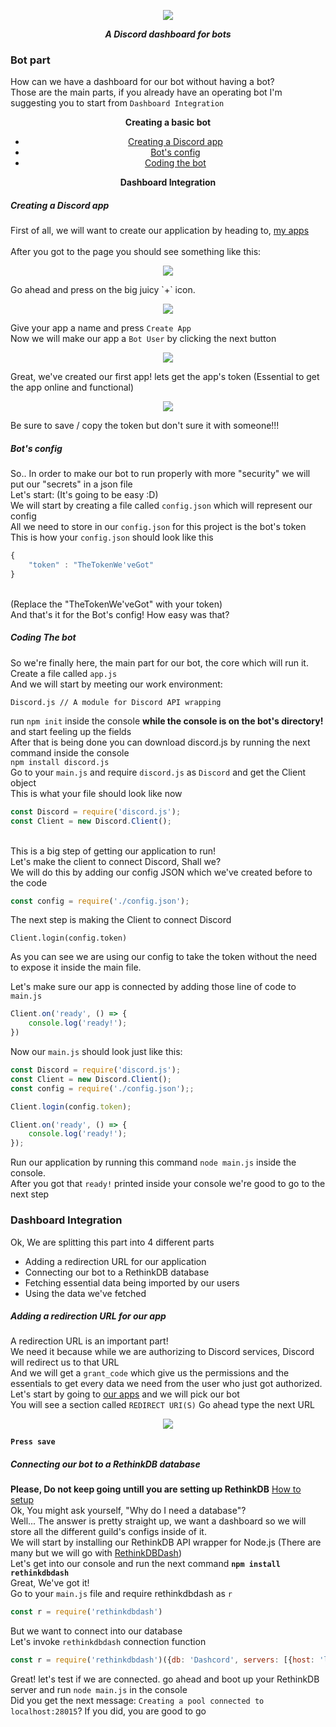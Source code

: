 <div align="center">
        <p> <img src="https://i.imgur.com/TScSeRv.png"/> </p>
        <p><i><b>A Discord dashboard for bots</b></i></p>
</div>

### Bot part

How can we have a dashboard for our bot without having a bot?<br>
Those are the main parts, if you already have an operating bot I'm suggesting you to start from `Dashboard Integration`<br>
<div align="center"> 
    <p><b>Creating a basic bot</b></p>
    <ul>
        <li><a href="https://github.com/TheOnlyArtz/Seday/tree/master/src/Bot#creating-a-discord-app">Creating a Discord app</a></li>
        <li><a href="https://github.com/TheOnlyArtz/Seday/tree/master/src/Bot#bots-config">Bot's config</a></li>
        <li><a href="https://github.com/TheOnlyArtz/Seday/tree/master/src/Bot#coding-the-bot">Coding the bot</a></li>
    </ul>
    <p><b>Dashboard Integration</b></p>
</div>

##### Creating a Discord app

First of all, we will want to create our application by heading to, [my apps](https://discordapp.com/developers/applications/me)<br>
<br>
After you got to the page you should see something like this:<br>
<div align="center">
    <p><img src="https://i.imgur.com/ayoCj6q.jpg"></p>
</div>
Go ahead and press on the big juicy `+` icon. <br>

<div align="center">
    <p><img src="https://i.imgur.com/3EbMoB0.png"></p>
</div>

Give your app a name and press `Create App` <br>
Now we will make our app a `Bot User` by clicking the next button <br>
<div align="center">
    <p><img src="https://i.imgur.com/yCJQg94.png"></p>
</div>

Great, we've created our first app! lets get the app's token (Essential to get the app online and functional)<br>
<div align="center">
    <p><img src="https://i.imgur.com/Tz3Excw.mp4"></p>
</div>
Be sure to save / copy the token but don't sure it with someone!!!

##### Bot's config

So.. In order to make our bot to run properly with more "security" we will put our "secrets" in a json file<br>
Let's start: (It's going to be easy :D)<br>
We will start by creating a file called `config.json` which will represent our config<br>
All we need to store in our `config.json` for this project is the bot's token<br>
This is how your `config.json` should look like this<br>
```js
{
    "token" : "TheTokenWe'veGot"
}
```
<br>
(Replace the "TheTokenWe'veGot" with your token)<br>
And that's it for the Bot's config! How easy was that?

##### Coding The bot
So we're finally here, the main part for our bot, the core which will run it.<br>
Create a file called `app.js`<br>
And we will start by meeting our work environment:<br>
```
Discord.js // A module for Discord API wrapping
```
run `npm init` inside the console **while the console is on the bot's directory!**<br>
and start feeling up the fields<br>
After that is being done you can download discord.js by running the next command inside the console<br>
`npm install discord.js`<br>
Go to your `main.js` and require `discord.js` as `Discord` and get the Client object<br>
This is what your file should look like now<br>
```js
const Discord = require('discord.js');
const Client = new Discord.Client();
```
<br>
This is a big step of getting our application to run!<br>
Let's make the client to connect Discord, Shall we?<br>
We will do this by adding our config JSON which we've created before to the code

```js
const config = require('./config.json');
```

The next step is making the Client to connect Discord

```
Client.login(config.token)
```

As you can see we are using our config to take the token without the need to expose it inside the main file.<br>

Let's make sure our app is connected by adding those line of code to `main.js`
```js
Client.on('ready', () => {
    console.log('ready!');
})
```

Now our `main.js` should look just like this:
```js
const Discord = require('discord.js');
const Client = new Discord.Client();
const config = require('./config.json');;

Client.login(config.token);

Client.on('ready', () => {
    console.log('ready!');
});
```

Run our application by running this command `node main.js` inside the console.<br>
After you got that `ready!` printed inside your console we're good to go to the next step

### Dashboard Integration
Ok, We are splitting this part into 4 different parts
<ul>
    <li>Adding a redirection URL for our application</li>
    <li>Connecting our bot to a RethinkDB database</li>
    <li>Fetching essential data being imported by our users</li>
    <li>Using the data we've fetched</li>
</ul>

##### Adding a redirection URL for our app
A redirection URL is an important part!<br>
We need it because while we are authorizing to Discord services, Discord will redirect us to that URL<br>
And we will get a `grant_code` which give us the permissions and the essentials to get every data we need from the user who just got authorized.<br>
Let's start by going to [our apps](https://discordapp.com/developers/applications/me) and we will pick our bot<br>
You will see a section called `REDIRECT URI(S)` Go ahead type the next URL<br>
<div align="center">
    <p><img src="https://i.imgur.com/056tXcq.png"></p>
</div>

**`Press save`**
##### Connecting our bot to a RethinkDB database
**Please, Do not keep going untill you are setting up RethinkDB** [How to setup]()<br>
Ok, You might ask yourself, "Why do I need a database"?<br>
Well... The answer is pretty straight up, we want a dashboard so we will store all the different guild's configs inside of it.<br>
We will start by installing our RethinkDB API wrapper for Node.js (There are many but we will go with [RethinkDBDash](https://www.npmjs.com/package/rethinkdbdash))<br>
Let's get into our console and run the next command **`npm install rethinkdbdash`**<br>
Great, We've got it!<br>
Go to your `main.js` file and require rethinkdbdash as `r`<br>
```js
const r = require('rethinkdbdash')
```
But we want to connect into our database<br>
Let's invoke `rethinkdbdash` connection function<br>
```js
const r = require('rethinkdbdash')({db: 'Dashcord', servers: [{host: 'localhost', port: 28015}]});
```
Great! let's test if we are connected. go ahead and boot up your RethinkDB server and run `node main.js` in the console<br>
Did you get the next message: `Creating a pool connected to localhost:28015`? If you did, you are good to go